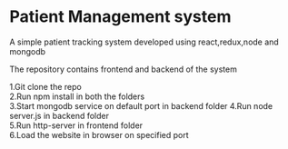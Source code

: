 # Patient Management system
A simple patient tracking system developed using react,redux,node and mongodb 

The repository contains frontend and backend of the system

1.Git clone the repo  
2.Run npm install in both the folders  
3.Start mongodb service on default port in backend folder
4.Run node server.js in backend folder   
5.Run http-server in frontend folder  
6.Load the website in browser on specified port  
